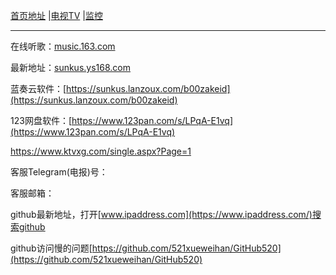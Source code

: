[首页地址](https://sunkus.github.io)  |[电视TV](https://sunkus.github.io/tv)  |[监控](https://sunkus.github.io/jiankong)  

----------

在线听歌：[music.163.com](https://music.163.com/#/discover/toplist?id=3778678)

最新地址：[sunkus.ys168.com](http://sunkus.ys168.com)

蓝奏云软件：[https://sunkus.lanzoux.com/b00zakeid](https://sunkus.lanzoux.com/b00zakeid)

123网盘软件：[https://www.123pan.com/s/LPqA-E1vq](https://www.123pan.com/s/LPqA-E1vq)

https://www.ktvxg.com/single.aspx?Page=1

客服Telegram(电报)号：

客服邮箱：

github最新地址，打开[www.ipaddress.com](https://www.ipaddress.com/)搜索github

github访问慢的问题[https://github.com/521xueweihan/GitHub520](https://github.com/521xueweihan/GitHub520)
